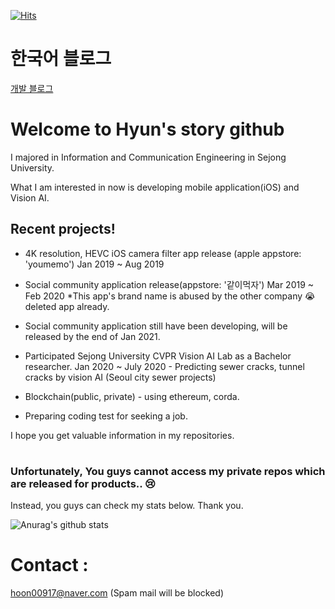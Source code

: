 [![Hits](https://hits.seeyoufarm.com/api/count/incr/badge.svg?url=https%3A%2F%2Fgithub.com%2Fhyunstory&count_bg=%2379C83D&title_bg=%23555555&icon=&icon_color=%23E7E7E7&title=hits&edge_flat=false)](https://hits.seeyoufarm.com)


# 한국어 블로그
[개발 블로그]





# Welcome to Hyun's story github

I majored in Information and Communication Engineering in Sejong University.

What I am interested in now is developing mobile application(iOS) and Vision AI.

## Recent projects!
 - 4K resolution, HEVC iOS camera filter app release (apple appstore: 'youmemo') Jan 2019 ~ Aug 2019
 
 - Social community application release(appstore: '같이먹자') Mar 2019 ~ Feb 2020
 *This app's brand name is abused by the other company :sob:
 deleted app already. 

 - Social community application still have been developing, will be released by the end of Jan 2021.
 
 - Participated Sejong University CVPR Vision AI Lab as a Bachelor researcher. Jan 2020 ~ July 2020 - Predicting sewer cracks, tunnel cracks by vision AI (Seoul city sewer projects)
  
 - Blockchain(public, private) - using ethereum, corda.
 
 - Preparing coding test for seeking a job.




I hope you get valuable information in my repositories.
#

### Unfortunately, You guys cannot access my private repos which are released for products.. :cry:
Instead, you guys can check my stats below. Thank you.

![Anurag's github stats](https://github-readme-stats.vercel.app/api?username=hyunstory&count_private=true&show_icons=true)





# Contact : 
hoon00917@naver.com
(Spam mail will be blocked)







[개발 블로그]: <https://rolypolytoy.tistory.com/>





